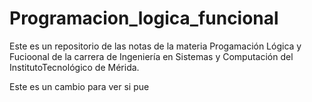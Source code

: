 # Programacion_logica_funcional
Este es un repositorio de las notas de la materia Progamación Lógica y Fucioonal de la carrera de Ingeniería en Sistemas y Computación del InstitutoTecnológico de Mérida.

Este es un cambio para ver si pue